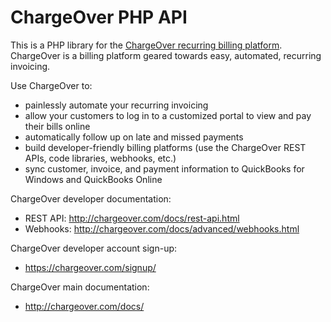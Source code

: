ChargeOver PHP API
==================

This is a PHP library for the [ChargeOver recurring billing platform](http://www.chargeover.com/). ChargeOver is a billing platform geared towards easy, automated, recurring invoicing. 


Use ChargeOver to:

* painlessly automate your recurring invoicing 
* allow your customers to log in to a customized portal to view and pay their bills online
* automatically follow up on late and missed payments
* build developer-friendly billing platforms (use the ChargeOver REST APIs, code libraries, webhooks, etc.)
* sync customer, invoice, and payment information to QuickBooks for Windows and QuickBooks Online


ChargeOver developer documentation:

* REST API: http://chargeover.com/docs/rest-api.html
* Webhooks: http://chargeover.com/docs/advanced/webhooks.html


ChargeOver developer account sign-up:

* https://chargeover.com/signup/


ChargeOver main documentation:

* http://chargeover.com/docs/


